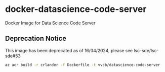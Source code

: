 # docker-datascience-code-server
Docker Image for Data Science Code Server

## Deprecation Notice
This image has been deprecated as of 16/04/2024, please see lsc-sde/lsc-sde#53

```bash
az acr build -r crlander -f Dockerfile -t vvcb/datascience-code-server:0.1.0 .
```